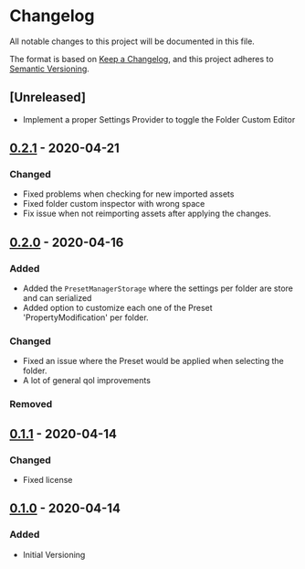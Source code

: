# Changelog
All notable changes to this project will be documented in this file.

The format is based on [Keep a Changelog](https://keepachangelog.com/en/1.0.0/),
and this project adheres to [Semantic Versioning](https://semver.org/spec/v2.0.0.html).

## [Unreleased]
- Implement a proper Settings Provider to toggle the Folder Custom Editor

## [0.2.1] - 2020-04-21
### Changed
- Fixed problems when checking for new imported assets
- Fixed folder custom inspector with wrong space
- Fix issue when not reimporting assets after applying the changes.

## [0.2.0] - 2020-04-16
### Added
- Added the `PresetManagerStorage` where the settings per folder are store and can serialized
- Added option to customize each one of the Preset 'PropertyModification' per folder.

### Changed
- Fixed an issue where the Preset would be applied when selecting the folder.
- A lot of general qol improvements

### Removed

## [0.1.1] - 2020-04-14
### Changed
- Fixed license

## [0.1.0] - 2020-04-14
### Added
- Initial Versioning

[0.2.1]: https://github.com/badawe/PresetManager/releases/tag/v0.2.1
[0.2.0]: https://github.com/badawe/PresetManager/releases/tag/v0.2.0
[0.1.1]: https://github.com/badawe/PresetManager/releases/tag/v0.1.1
[0.1.0]: https://github.com/badawe/PresetManager/releases/tag/v0.1.0
